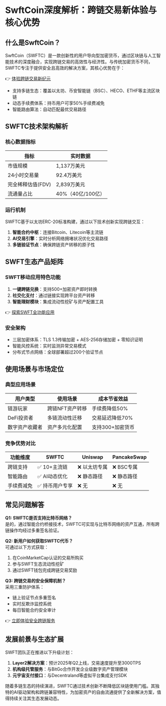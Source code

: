 # SwftCoin深度解析：跨链交易新体验与核心优势

## 什么是SwftCoin？
SwftCoin（SWFTC）是一款创新性的用户导向型加密货币，通过区块链与人工智能技术的深度融合，实现跨链交易的高效性与经济性。与传统加密货币不同，SWFTC专注于提供安全且高效的解决方案，其核心优势在于：

👉 [体验跨链交易新纪元](https://bit.ly/okx_welcome)

- 支持多链生态：覆盖以太坊、币安智能链（BSC）、HECO、ETHF等主流区块链
- 动态手续费体系：持币用户可享50%手续费减免
- 智能路由算法：自动匹配最优交易路径

## SWFTC技术架构解析

### 核心数据指标
| 指标                | 实时数据         |
|---------------------|------------------|
| 市值规模            | 1,137万美元      |
| 24小时交易量        | 92.4万美元       |
| 完全稀释估值(FDV)   | 2,839万美元      |
| 流通量占比          | 40%（40亿/100亿）|

### 运行机制
SWFTC基于以太坊ERC-20标准构建，通过以下技术创新实现跨链交互：
1. **智能合约中枢**：连接Bitcoin、Litecoin等主流链
2. **AI交易引擎**：实时分析网络拥堵状况优化交易路径
3. **多链验证节点**：确保跨链资产转移的原子性

## SWFT生态产品矩阵

### SWFT移动应用特色功能
1. **一键跨链兑换**：支持500+加密资产即时转换
2. **社交化支付**：通过链接实现跨平台资产转移
3. **智能理财模块**：集成流动性挖矿与资产配置工具

👉 [探索SWFT全功能应用](https://bit.ly/okx_welcome)

### 安全架构
- 三层加密体系：TLS 1.3传输加密 + AES-256存储加密 + 零知识证明
- 智能风控系统：实时监测异常交易模式
- 分布式节点网络：全球部署超过200个验证节点

## 使用场景与市场定位

### 典型应用场景
| 用户类型       | 使用场景                     | 成本节省效益        |
|----------------|------------------------------|---------------------|
| 链游玩家       | 跨链NFT资产转移              | 手续费降低50%       |
| DeFi投资者     | 多链流动性迁移               | 交易延迟降低70%     |
| 数字资产收藏者 | 资产多元化配置               | 支持300+加密货币    |

### 竞争优势对比
| 功能维度       | SWFTC          | Uniswap       | PancakeSwap    |
|----------------|----------------|---------------|----------------|
| 跨链支持       | ✅ 10+主流链    | ❌ 以太坊专属  | ❌ BSC专属      |
| 智能路由       | ✅ AI动态优化   | ❌ 静态路径     | ❌ 静态路径     |
| 手续费减免     | ✅ 持币用户专享 | ❌ 无          | ❌ 无          |

## 常见问题解答

**Q1: SWFTC是否支持比特币网络？**  
是的，通过智能合约桥接技术，SWFTC可实现与比特币网络的资产互通，所有跨链操作均经过多重签名验证。

**Q2: 新用户如何获取SWFTC代币？**  
可通过以下方式获取：
1. 在CoinMarketCap认证的交易所购买
2. 参与SWFT生态流动性挖矿
3. 通过SWFT钱包完成跨链交易奖励

**Q3: 跨链交易的安全保障机制？**  
采用三重防护体系：
- 链上验证节点多重签名
- 实时反欺诈监控系统
- 每日智能合约安全审计

👉 [立即体验安全跨链服务](https://bit.ly/okx_welcome)

## 发展前景与生态扩展
SWFT团队正在推进以下升级计划：
1. **Layer2解决方案**：预计2025年Q2上线，交易速度提升至3000TPS
2. **机构级托管服务**：与BitGo合作开发企业级数字资产管理模块
3. **元宇宙支付接口**：与Decentraland等虚拟平台集成支付SDK

随着多链生态的持续演进，SWFTC通过技术创新不断降低区块链使用门槛。其独特的AI驱动架构和跨链兼容特性，为加密资产的自由流通提供了全新解决方案，值得持续关注其生态发展动态。